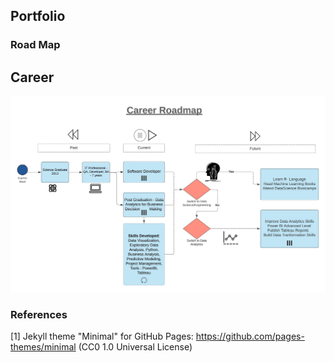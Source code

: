 ## Portfolio

### Road Map

## Career

<img src="images/Roadmap.jpeg"/>


### References

[1] Jekyll theme "Minimal" for GitHub Pages: https://github.com/pages-themes/minimal (CC0 1.0 Universal License)

